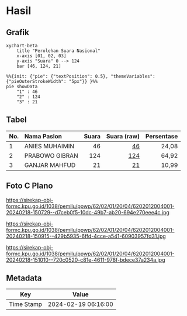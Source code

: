# Hasil

## Grafik

```mermaid
xychart-beta
    title "Perolehan Suara Nasional"
    x-axis [01, 02, 03]
    y-axis "Suara" 0 --> 124
    bar [46, 124, 21]
```

```mermaid
%%{init: {"pie": {"textPosition": 0.5}, "themeVariables": {"pieOuterStrokeWidth": "5px"}} }%%
pie showData
    "1" : 46
    "2" : 124
    "3" : 21
```

## Tabel

| No. | Nama Paslon    | Suara | Suara (raw) | Persentase |
|:--- |:-------------- | -----:| -----------:| ----------:|
| 1   | ANIES MUHAIMIN | 46    | [46][p-1]   | 24,08      |
| 2   | PRABOWO GIBRAN | 124   | [124][p-2]  | 64,92      |
| 3   | GANJAR MAHFUD  | 21    | [21][p-3]   | 10,99      |


[p-1]: https://github.com/gigit-pemilu/pemilu-2024/blob/main/pilpres/hitung-suara/sub/62-kalimantan-tengah/sub/02-kotawaringin-timur/sub/01-kota-besi/sub/2004-hanjalipan/sub/001-tps/sub/paslon-1.txt
[p-2]: https://github.com/gigit-pemilu/pemilu-2024/blob/main/pilpres/hitung-suara/sub/62-kalimantan-tengah/sub/02-kotawaringin-timur/sub/01-kota-besi/sub/2004-hanjalipan/sub/001-tps/sub/paslon-2.txt
[p-3]: https://github.com/gigit-pemilu/pemilu-2024/blob/main/pilpres/hitung-suara/sub/62-kalimantan-tengah/sub/02-kotawaringin-timur/sub/01-kota-besi/sub/2004-hanjalipan/sub/001-tps/sub/paslon-3.txt

## Foto C Plano

https://sirekap-obj-formc.kpu.go.id/1038/pemilu/ppwp/62/02/01/20/04/6202012004001-20240218-150729--d7ceb0f5-10dc-49b7-ab20-694e270eee4c.jpg

https://sirekap-obj-formc.kpu.go.id/1038/pemilu/ppwp/62/02/01/20/04/6202012004001-20240218-150915--429b5935-6ffd-4cce-a541-60903957fd31.jpg

https://sirekap-obj-formc.kpu.go.id/1038/pemilu/ppwp/62/02/01/20/04/6202012004001-20240218-151010--720c0520-c81e-4611-978f-bdece37a234a.jpg


## Metadata

| Key        | Value               |
| ---------- | ------------------- |
| Time Stamp | 2024-02-19 06:16:00 |




